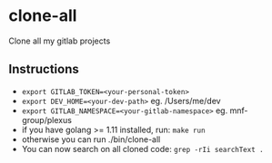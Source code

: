 # clone-all
Clone all my gitlab projects

## Instructions
- `export GITLAB_TOKEN=<your-personal-token>`
- `export DEV_HOME=<your-dev-path>` eg. /Users/me/dev
- `export GITLAB_NAMESPACE=<your-gitlab-namespace>` eg. mnf-group/plexus
- if you have golang >= 1.11 installed, run: `make run`
- otherwise you can run ./bin/clone-all
- You can now search on all cloned code: `grep -rIi searchText .`
